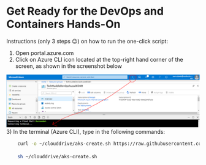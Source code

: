 # Get Ready for the DevOps and Containers Hands-On

Instructions (only 3 steps 😉) on how to run the one-click script:

1)	Open portal.azure.com
2)	Click on Azure CLI icon located at the top-right hand corner of the screen, as shown in the screenshot below
<img src="screenshots\cloudshell.png" alt="CloudShell" width=600px />
3)	In the terminal (Azure CLI), type in the following commands:

``` bash
	curl -o ~/clouddrive/aks-create.sh https://raw.githubusercontent.com/CharleneMcKeown/DevOps-and-Containers/master/aks-create.sh

    sh ~/clouddrive/aks-create.sh
```